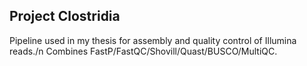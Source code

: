 ## Project Clostridia

Pipeline used in my thesis for assembly and quality control of Illumina reads./n
Combines FastP/FastQC/Shovill/Quast/BUSCO/MultiQC.

